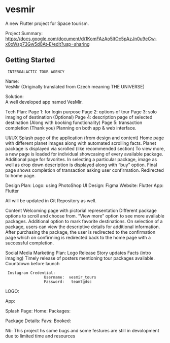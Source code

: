 # vesmir

A new Flutter project for Space tourism.


Project Summary: https://docs.google.com/document/d/1KomFAzAo5ltOc5pAzJn0u9eCw-x0oWsp73Gw5d0At-E/edit?usp=sharing

## Getting Started



     INTERGALACTIC TOUR AGENCY


Name:  
        VesMír  (Originally translated from Czech meaning THE UNIVERSE)

Solution:  
     A well developed app named VesMír.

 Tech Plan:
Page 1: for login purpose 
Page 2: options of tour
Page 3: solo imaging of destination (Optional)
Page 4: description page of selected destination (Along with booking functionality)
Page 5: transaction completion (Thank you)
Planning on both app & web interface.


UI/UX
Splash page of the application (from design and content)
Home page with different planet images along with automated scrolling facts.
Planet package is displayed via scrolled (like recommended section)
To view more, a new page is loaded for individual showcasing of every available package.
Additional page for favorites. 
In selecting a particular package, image as well as drop down description is displayed along with “buy” option. 
Final page shows completion of transaction asking user confirmation.
Redirected to home page. 

  
Design Plan: 
  Logo: using PhotoShop
  UI Design: Figma
  Website:  Flutter
  App: Flutter

 All will be updated in Git Repository as well.


Content
Welcoming page with pictorial representation 
Different package options to scroll and choose from.
“View more” option to see more available packages.
Additional option to mark favorite destinations.
On selection of a package, users can view the descriptive details for additional information.
After purchasing the package, the user is redirected to the confirmation page which on confirming is redirected back to the home page with a successful completion.


Social Media Marketing Plan:
       Logo Release
       Story updates
       Facts (intro imaging)
       Timely release of posters mentioning tour packages available.   
       Countdown before launch
  
     Instagram Credential:
                     Username:  vesmir_tours
                     Password:   team7gdsc



LOGO:
  












App: 

Splash Page:              Home:                      Packages:











Package Details:         Favs:                      Booked: 
    
    
    
Nb: This project hs some bugs and some festures are still in devolopment due to limited time and resources




